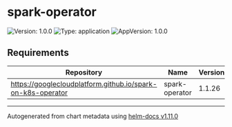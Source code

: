 # spark-operator

![Version: 1.0.0](https://img.shields.io/badge/Version-1.0.0-informational?style=flat-square) ![Type: application](https://img.shields.io/badge/Type-application-informational?style=flat-square) ![AppVersion: 1.0.0](https://img.shields.io/badge/AppVersion-1.0.0-informational?style=flat-square)

## Requirements

| Repository | Name | Version |
|------------|------|---------|
| https://googlecloudplatform.github.io/spark-on-k8s-operator | spark-operator | 1.1.26 |

----------------------------------------------
Autogenerated from chart metadata using [helm-docs v1.11.0](https://github.com/norwoodj/helm-docs/releases/v1.11.0)

